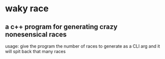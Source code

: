 # waky race
a c++ program for generating crazy nonesensical races
--------------
usage:
	give the program the number of races to generate as a CLI arg
	and it will spit back that many races
